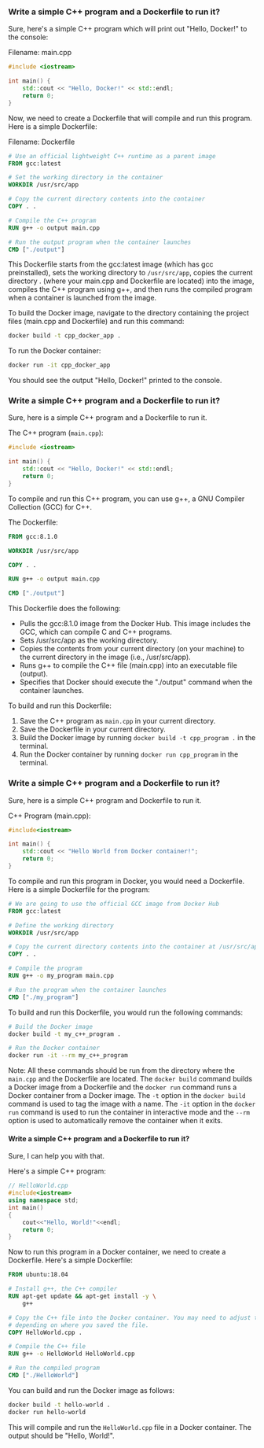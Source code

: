 ### Write a simple C++ program and a Dockerfile to run it?

Sure, here's a simple C++ program which will print out "Hello, Docker!" to the console:

Filename: main.cpp

```cpp
#include <iostream>

int main() {
    std::cout << "Hello, Docker!" << std::endl;
    return 0;
}
```

Now, we need to create a Dockerfile that will compile and run this program. Here is a simple Dockerfile:

Filename: Dockerfile

```dockerfile
# Use an official lightweight C++ runtime as a parent image
FROM gcc:latest

# Set the working directory in the container
WORKDIR /usr/src/app

# Copy the current directory contents into the container
COPY . .

# Compile the C++ program
RUN g++ -o output main.cpp

# Run the output program when the container launches
CMD ["./output"]
```

This Dockerfile starts from the gcc:latest image (which has gcc preinstalled), sets the working directory to `/usr/src/app`, copies the current directory . (where your main.cpp and Dockerfile are located) into the image, compiles the C++ program using g++, and then runs the compiled program when a container is launched from the image.

To build the Docker image, navigate to the directory containing the project files (main.cpp and Dockerfile) and run this command:

```bash
docker build -t cpp_docker_app .
```

To run the Docker container:

```bash
docker run -it cpp_docker_app
```

You should see the output "Hello, Docker!" printed to the console.
### Write a simple C++ program and a Dockerfile to run it?

Sure, here is a simple C++ program and a Dockerfile to run it.

The C++ program (`main.cpp`):

```cpp
#include <iostream>

int main() {
    std::cout << "Hello, Docker!" << std::endl;
    return 0;
}
```

To compile and run this C++ program, you can use g++, a GNU Compiler Collection (GCC) for C++. 

The Dockerfile:

```dockerfile
FROM gcc:8.1.0

WORKDIR /usr/src/app

COPY . .

RUN g++ -o output main.cpp

CMD ["./output"]
```

This Dockerfile does the following:
- Pulls the gcc:8.1.0 image from the Docker Hub. This image includes the GCC, which can compile C and C++ programs.
- Sets /usr/src/app as the working directory.
- Copies the contents from your current directory (on your machine) to the current directory in the image (i.e., /usr/src/app).
- Runs g++ to compile the C++ file (main.cpp) into an executable file (output).
- Specifies that Docker should execute the "./output" command when the container launches.

To build and run this Dockerfile:

1. Save the C++ program as `main.cpp` in your current directory.
2. Save the Dockerfile in your current directory.
3. Build the Docker image by running `docker build -t cpp_program .` in the terminal.
4. Run the Docker container by running `docker run cpp_program` in the terminal.
### Write a simple C++ program and a Dockerfile to run it?
Sure, here is a simple C++ program and Dockerfile to run it.

C++ Program (main.cpp):

```cpp
#include<iostream>

int main() {
    std::cout << "Hello World from Docker container!";
    return 0;
}
```

To compile and run this program in Docker, you would need a Dockerfile. Here is a simple Dockerfile for the program:

```Dockerfile
# We are going to use the official GCC image from Docker Hub
FROM gcc:latest

# Define the working directory
WORKDIR /usr/src/app

# Copy the current directory contents into the container at /usr/src/app
COPY . .

# Compile the program
RUN g++ -o my_program main.cpp

# Run the program when the container launches
CMD ["./my_program"]
```

To build and run this Dockerfile, you would run the following commands:

```bash
# Build the Docker image
docker build -t my_c++_program .

# Run the Docker container
docker run -it --rm my_c++_program
```

Note: All these commands should be run from the directory where the `main.cpp` and the Dockerfile are located. The `docker build` command builds a Docker image from a Dockerfile and the `docker run` command runs a Docker container from a Docker image. The `-t` option in the `docker build` command is used to tag the image with a name. The `-it` option in the `docker run` command is used to run the container in interactive mode and the `--rm` option is used to automatically remove the container when it exits.


#### Write a simple C++ program and a Dockerfile to run it?

Sure, I can help you with that.

Here's a simple C++ program:

```cpp
// HelloWorld.cpp
#include<iostream>
using namespace std;
int main()
{
    cout<<"Hello, World!"<<endl;
    return 0;
}
```

Now to run this program in a Docker container, we need to create a Dockerfile. Here's a simple Dockerfile:

```dockerfile
FROM ubuntu:18.04

# Install g++, the C++ compiler
RUN apt-get update && apt-get install -y \
    g++

# Copy the C++ file into the Docker container. You may need to adjust the path
# depending on where you saved the file.
COPY HelloWorld.cpp .

# Compile the C++ file
RUN g++ -o HelloWorld HelloWorld.cpp

# Run the compiled program
CMD ["./HelloWorld"]
```

You can build and run the Docker image as follows:

```bash
docker build -t hello-world .
docker run hello-world
```

This will compile and run the `HelloWorld.cpp` file in a Docker container. The output should be "Hello, World!".